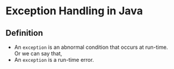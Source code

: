 # Exception Handling in Java

## Definition
- An `exception` is an abnormal condition that occurs at run-time.  
Or we can say that,  
- An `exception` is a run-time error.
